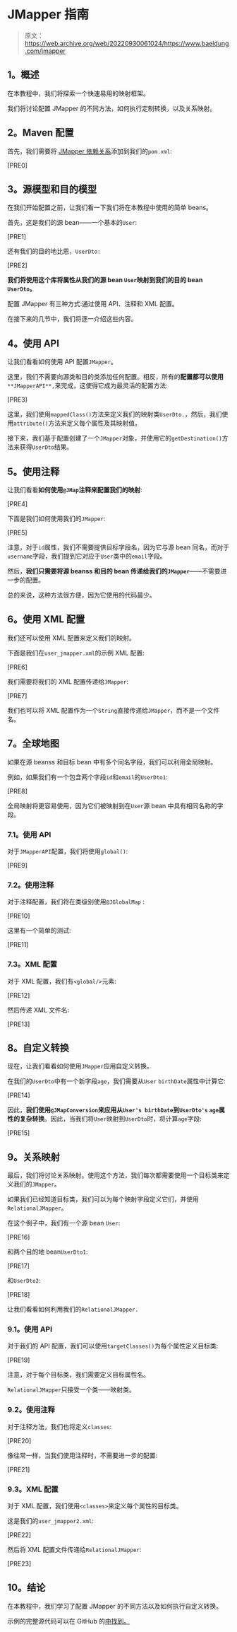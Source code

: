 # JMapper 指南

> 原文：<https://web.archive.org/web/20220930061024/https://www.baeldung.com/jmapper>

## **1。概述**

在本教程中，我们将探索一个快速易用的映射框架。

我们将讨论配置 JMapper 的不同方法，如何执行定制转换，以及关系映射。

## **2。Maven 配置**

首先，我们需要将 [JMapper 依赖关系](https://web.archive.org/web/20221127215441/https://search.maven.org/classic/#search%7Cga%7C1%7Cjmapper-core)添加到我们的`pom.xml`:

[PRE0]

## **3。源模型和目的模型**

在我们开始配置之前，让我们看一下我们将在本教程中使用的简单 beans。

首先，这是我们的源 bean——一个基本的`User`:

[PRE1]

还有我们的目的地比恩，`UserDto:`

[PRE2]

**我们将使用这个库将属性从我们的源 bean `User`映射到我们的目的 bean `UserDto`。**

配置 JMapper 有三种方式:通过使用 API、注释和 XML 配置。

在接下来的几节中，我们将逐一介绍这些内容。

## **4。使用 API**

让我们看看如何使用 API 配置`JMapper`。

这里，我们不需要向源类和目的类添加任何配置。相反，所有的**配置都可以使用** `**JMapperAPI**,`来完成，这使得它成为最灵活的配置方法:

[PRE3]

这里，我们使用`mappedClass()`方法来定义我们的映射类`UserDto.`，然后，我们使用`attribute()`方法来定义每个属性及其映射值。

接下来，我们基于配置创建了一个`JMapper`对象，并使用它的`getDestination()`方法来获得`UserDto`结果。

## **5。使用注释**

让我们看看**如何使用`@JMap`注释来配置我们的映射**:

[PRE4]

下面是我们如何使用我们的`JMapper`:

[PRE5]

注意，对于`id`属性，我们不需要提供目标字段名，因为它与源 bean 同名，而对于`username`字段，我们提到它对应于`User`类中的`email`字段。

然后，**我们只需要将源 beanss 和目的 bean 传递给我们的`JMapper`**——不需要进一步的配置。

总的来说，这种方法很方便，因为它使用的代码最少。

## **6。使用 XML 配置**

我们还可以使用 XML 配置来定义我们的映射。

下面是我们在`user_jmapper.xml`的示例 XML 配置:

[PRE6]

我们需要将我们的 XML 配置传递给`JMapper`:

[PRE7]

我们也可以将 XML 配置作为一个`String`直接传递给`JMapper`，而不是一个文件名。

## **7。全球地图**

如果在源 beanss 和目标 bean 中有多个同名字段，我们可以利用全局映射。

例如，如果我们有一个包含两个字段`id`和`email`的`UserDto1`:

[PRE8]

全局映射将更容易使用，因为它们被映射到在`User`源 bean 中具有相同名称的字段。

### 7.1。使用 API

对于`JMapperAPI`配置，我们将使用`global()`:

[PRE9]

### 7.2。使用注释

对于注释配置，我们将在类级别使用`@JGlobalMap` :

[PRE10]

这里有一个简单的测试:

[PRE11]

### 7.3。XML 配置

对于 XML 配置，我们有`<global/>`元素:

[PRE12]

然后传递 XML 文件名:

[PRE13]

## **8。自定义转换**

现在，让我们看看如何使用`JMapper`应用自定义转换。

在我们的`UserDto`中有一个新字段`age`，我们需要从`User` `birthDate`属性中计算它:

[PRE14]

因此，**我们使用`@JMapConversion`来应用从`User's birthDate`到`UserDto's` `age`属性的复杂转换**。因此，当我们将`User`映射到`UserDto`时，将计算`age`字段:

[PRE15]

## **9。关系映射**

最后，我们将讨论关系映射。使用这个方法，我们每次都需要使用一个目标类来定义我们的`JMapper`。

如果我们已经知道目标类，我们可以为每个映射字段定义它们，并使用`RelationalJMapper`。

在这个例子中，我们有一个源 bean `User`:

[PRE16]

和两个目的地 bean`UserDto1`:

[PRE17]

和`UserDto2`:

[PRE18]

让我们看看如何利用我们的`RelationalJMapper.`

### 9.1。使用 API

对于我们的 API 配置，我们可以使用`targetClasses()`为每个属性定义目标类:

[PRE19]

注意，对于每个目标类，我们需要定义目标属性名。

`RelationalJMapper`只接受一个类——映射类。

### 9.2。使用注释

对于注释方法，我们也将定义`classes`:

[PRE20]

像往常一样，当我们使用注释时，不需要进一步的配置:

[PRE21]

### 9.3。XML 配置

对于 XML 配置，我们使用`<classes>`来定义每个属性的目标类。

这是我们的`user_jmapper2.xml`:

[PRE22]

然后将 XML 配置文件传递给`RelationalJMapper`:

[PRE23]

## 10。结论

在本教程中，我们学习了配置 JMapper 的不同方法以及如何执行自定义转换。

示例的完整源代码可以在 GitHub 的[中找到。](https://web.archive.org/web/20221127215441/https://github.com/eugenp/tutorials/tree/master/libraries-data)